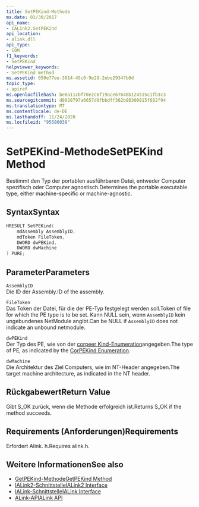 ```yaml
---
title: SetPEKind-Methode
ms.date: 03/30/2017
api_name:
- IALink2.SetPEKind
api_location:
- alink.dll
api_type:
- COM
f1_keywords:
- SetPEKind
helpviewer_keywords:
- SetPEKind method
ms.assetid: 050e77ee-3014-45c0-9e29-2ebe29347b0d
topic_type:
- apiref
ms.openlocfilehash: be8a11cbf70e2c6f19ace67648b124515c1fb3c3
ms.sourcegitcommit: d8020797a6657d0fbbdff362b80300815f682f94
ms.translationtype: MT
ms.contentlocale: de-DE
ms.lasthandoff: 11/24/2020
ms.locfileid: "95680039"
---
```

# <a name="setpekind-method"></a><span data-ttu-id="bdb91-102">SetPEKind-Methode</span><span class="sxs-lookup"><span data-stu-id="bdb91-102">SetPEKind Method</span></span>

<span data-ttu-id="bdb91-103">Bestimmt den Typ der portablen ausführbaren Datei, entweder Computer spezifisch oder Computer agnostisch.</span><span class="sxs-lookup"><span data-stu-id="bdb91-103">Determines the portable executable type, either machine-specific or machine-agnostic.</span></span>  
  
## <a name="syntax"></a><span data-ttu-id="bdb91-104">Syntax</span><span class="sxs-lookup"><span data-stu-id="bdb91-104">Syntax</span></span>  
  
```cpp  
HRESULT SetPEKind(  
    mdAssembly AssemblyID,  
    mdToken FileToken,  
    DWORD dwPEKind,  
    DWORD dwMachine  
) PURE;
```  
  
## <a name="parameters"></a><span data-ttu-id="bdb91-105">Parameter</span><span class="sxs-lookup"><span data-stu-id="bdb91-105">Parameters</span></span>  

 `AssemblyID`  
 <span data-ttu-id="bdb91-106">Die ID der Assembly.</span><span class="sxs-lookup"><span data-stu-id="bdb91-106">ID of the assembly.</span></span>  
  
 `FileToken`  
 <span data-ttu-id="bdb91-107">Das Token der Datei, für die der PE-Typ festgelegt werden soll.</span><span class="sxs-lookup"><span data-stu-id="bdb91-107">Token of file for which the PE type is to be set.</span></span> <span data-ttu-id="bdb91-108">Kann NULL sein, wenn `AssemblyID` kein ungebundenes NetModule angibt.</span><span class="sxs-lookup"><span data-stu-id="bdb91-108">Can be NULL if `AssemblyID` does not indicate an unbound netmodule.</span></span>  
  
 `dwPEKind`  
 <span data-ttu-id="bdb91-109">Der Typ des PE, wie von der [corpeer Kind-Enumeration](../metadata/corpekind-enumeration.md)angegeben.</span><span class="sxs-lookup"><span data-stu-id="bdb91-109">The type of PE, as indicated by the [CorPEKind Enumeration](../metadata/corpekind-enumeration.md).</span></span>  
  
 `dwMachine`  
 <span data-ttu-id="bdb91-110">Die Architektur des Ziel Computers, wie im NT-Header angegeben.</span><span class="sxs-lookup"><span data-stu-id="bdb91-110">The target machine architecture, as indicated in the NT header.</span></span>  
  
## <a name="return-value"></a><span data-ttu-id="bdb91-111">Rückgabewert</span><span class="sxs-lookup"><span data-stu-id="bdb91-111">Return Value</span></span>  

 <span data-ttu-id="bdb91-112">Gibt S_OK zurück, wenn die Methode erfolgreich ist.</span><span class="sxs-lookup"><span data-stu-id="bdb91-112">Returns S_OK if the method succeeds.</span></span>  
  
## <a name="requirements"></a><span data-ttu-id="bdb91-113">Requirements (Anforderungen)</span><span class="sxs-lookup"><span data-stu-id="bdb91-113">Requirements</span></span>  

 <span data-ttu-id="bdb91-114">Erfordert Alink. h.</span><span class="sxs-lookup"><span data-stu-id="bdb91-114">Requires alink.h.</span></span>  
  
## <a name="see-also"></a><span data-ttu-id="bdb91-115">Weitere Informationen</span><span class="sxs-lookup"><span data-stu-id="bdb91-115">See also</span></span>

- [<span data-ttu-id="bdb91-116">GetPEKind-Methode</span><span class="sxs-lookup"><span data-stu-id="bdb91-116">GetPEKind Method</span></span>](../metadata/imetadataimport2-getpekind-method.md)
- [<span data-ttu-id="bdb91-117">IALink2-Schnittstelle</span><span class="sxs-lookup"><span data-stu-id="bdb91-117">IALink2 Interface</span></span>](ialink2-interface.md)
- [<span data-ttu-id="bdb91-118">IALink-Schnittstelle</span><span class="sxs-lookup"><span data-stu-id="bdb91-118">IALink Interface</span></span>](ialink-interface.md)
- [<span data-ttu-id="bdb91-119">ALink-API</span><span class="sxs-lookup"><span data-stu-id="bdb91-119">ALink API</span></span>](index.md)
